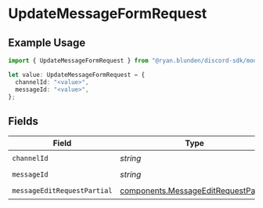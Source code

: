 # UpdateMessageFormRequest

## Example Usage

```typescript
import { UpdateMessageFormRequest } from "@ryan.blunden/discord-sdk/models/operations";

let value: UpdateMessageFormRequest = {
  channelId: "<value>",
  messageId: "<value>",
};
```

## Fields

| Field                                                                                        | Type                                                                                         | Required                                                                                     | Description                                                                                  |
| -------------------------------------------------------------------------------------------- | -------------------------------------------------------------------------------------------- | -------------------------------------------------------------------------------------------- | -------------------------------------------------------------------------------------------- |
| `channelId`                                                                                  | *string*                                                                                     | :heavy_check_mark:                                                                           | N/A                                                                                          |
| `messageId`                                                                                  | *string*                                                                                     | :heavy_check_mark:                                                                           | N/A                                                                                          |
| `messageEditRequestPartial`                                                                  | [components.MessageEditRequestPartial](../../models/components/messageeditrequestpartial.md) | :heavy_check_mark:                                                                           | N/A                                                                                          |